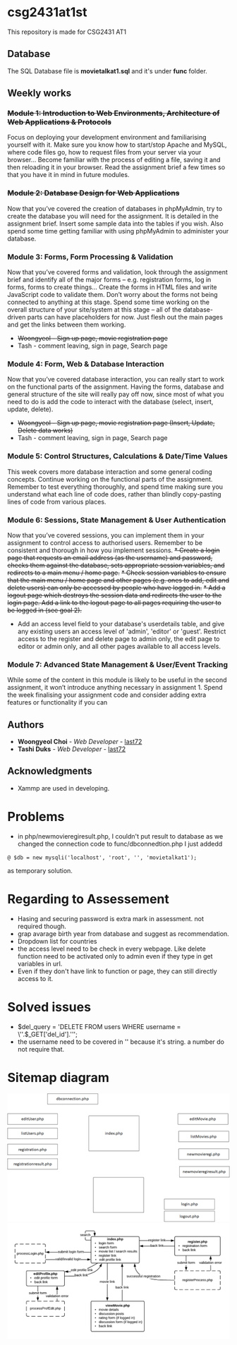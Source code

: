 # csg2431at1st
This repository is made for CSG2431 AT1

## Database

The SQL Database file is **movietalkat1.sql** and it's under **func** folder.


## Weekly works

###  ~~Module 1: Introduction to Web Environments, Architecture of Web Applications & Protocols~~
Focus on deploying your development environment and familiarising yourself with it. Make sure you know how to start/stop Apache and MySQL, where code files go, how to request files from your server via your browser… Become familiar with the process of editing a file, saving it and then reloading it in your browser. Read the assignment brief a few times so that you have it in mind in future modules.
###  ~~Module 2: Database Design for Web Applications~~
Now that you’ve covered the creation of databases in phpMyAdmin, try to create the database you will need for the assignment. It is detailed in the assignment brief. Insert some sample data into the tables if you wish. Also spend some time getting familiar with using phpMyAdmin to administer your database.
### Module 3: Forms, Form Processing & Validation
Now that you’ve covered forms and validation, look through the assignment brief and identify all of the major forms – e.g. registration forms, log in forms, forms to create things… Create the forms in HTML files and write JavaScript code to validate them. Don’t worry about the forms not being connected to anything at this stage. Spend some time working on the overall structure of your site/system at this stage – all of the database-driven parts can have placeholders for now. Just flesh out the main pages and get the links between them working.
* ~~Woongyeol - Sign up page, movie registration page~~
* Tash - comment leaving, sign in page, Search page
### Module 4: Form, Web & Database Interaction
Now that you’ve covered database interaction, you can really start to work on the functional parts of the assignment. Having the forms, database and general structure of the site will really pay off now, since most of what you need to do is add the code to interact with the database (select, insert, update, delete).
* ~~Woongyeol - Sign up page, movie registration page (Insert, Update, Delete data works)~~
* Tash - comment leaving, sign in page, Search page
### Module 5: Control Structures, Calculations & Date/Time Values
This week covers more database interaction and some general coding concepts. Continue working on the functional parts of the assignment. Remember to test everything thoroughly, and spend time making sure you understand what each line of code does, rather than blindly copy-pasting lines of code from various places.
### Module 6: Sessions, State Management & User Authentication
Now that you’ve covered sessions, you can implement them in your assignment to control access to authorised users. Remember to be consistent and thorough in how you implement sessions.
~~* Create a login page that requests an email address (as the username) and password, checks them against the database, sets appropriate session variables, and redirects to a main menu / home page.~~
~~* Check session variables to ensure that the main menu / home page and other pages (e.g. ones to add, edit and delete users) can only be accessed by people who have logged in.~~
~~* Add a logout page which destroys the session data and redirects the user to the login page.  Add a link to the logout page to all pages requiring the user to be logged in (see goal 2).~~
* Add an access level field to your database's userdetails table, and give any existing users an access level of 'admin', 'editor' or 'guest'.  Restrict access to the register and delete page to admin only, the edit page to editor or admin only, and all other pages available to all access levels.
### Module 7: Advanced State Management & User/Event Tracking
While some of the content in this module is likely to be useful in the second assignment, it won’t introduce anything necessary in assignment 1. Spend the week finalising your assignment code and consider adding extra features or functionality if you can



## Authors

* **Woongyeol Choi** - *Web Developer* - [last72](https://github.com/last72/)
* **Tashi Duks** - *Web Developer* - [last72](https://github.com/TashiDuks)

## Acknowledgments

* Xammp are used in developing.


# Problems
* in php/newmovieregiresult.php, I couldn't put result to database as we changed the connection code to func/dbconnedtion.php I just addedd 
```
@ $db = new mysqli('localhost', 'root', '', 'movietalkat1');
```
as temporary solution. 

# Regarding to Assessement
* Hasing and securing password is extra mark in assessment. not required though.
* grap avarage birth year from database and suggest as recommendation.
* Dropdown list for countries
* the access level need to be check in every webpage. Like delete function need to be activated only to admin even if they type in get variables in url.
* Even if they don't have link to function or page, they can still directly access to it.

# Solved issues
* $del_query = 'DELETE FROM users WHERE username = \''.$_GET['del_id'].'\'';
 * the username need to be covered in '' because it's string. a number do not require that.

# Sitemap diagram
![Sitemap](/img/diagram.png?raw=true "Sitemap")
![Sitemap](/img/sitemapexample.png?raw=true "exampleSitemap")
